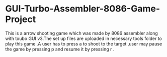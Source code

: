 # GUI-Turbo-Assembler-8086-Game-Project
This is a arrow shooting game which was made by 8086 assembler along with toubo GUI v3.The set up files are uploaded in necessary tools folder to play this game .A user has to press a to shoot to the target ,user may pause the game by pressing p and resume it by pressing r .

